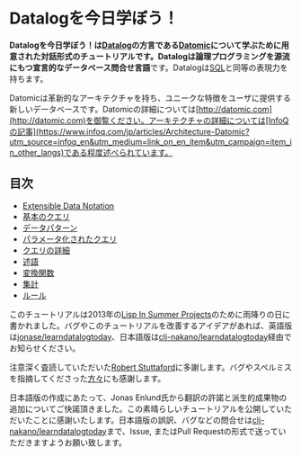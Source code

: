 # Datalogを今日学ぼう！

**Datalogを今日学ぼう！**は[Datalog](http://en.wikipedia.org/wiki/Datalog)の方言である[Datomic](http://datomic.com)について学ぶために用意された対話形式のチュートリアルです。Datalogは論理プログラミングを源流にもつ宣言的な**データベース問合せ言語**です。Datalogは[SQL](http://en.wikipedia.org/wiki/Sql)と同等の表現力を持ちます。

Datomicは革新的なアーキテクチャを持ち、ユニークな特徴をユーザに提供する新しいデータベースです。Datomicの詳細については[http://datomic.com](http://datomic.com)を御覧ください。アーキテクチャの詳細については[InfoQの記事](https://www.infoq.com/jp/articles/Architecture-Datomic?utm_source=infoq_en&utm_medium=link_on_en_item&utm_campaign=item_in_other_langs)である程度述べられています。

## 目次

* [Extensible Data Notation](/chapter/0)
* [基本のクエリ](/chapter/1)
* [データパターン](/chapter/2)
* [パラメータ化されたクエリ](/chapter/3)
* [クエリの詳細](/chapter/4)
* [述語](/chapter/5)
* [変換関数](/chapter/6)
* [集計](/chapter/7)
* [ルール](/chapter/8)

このチュートリアルは2013年の[Lisp In Summer Projects](http://lispinsummerprojects.org)のために雨降りの日に書かれました。バグやこのチュートリアルを改善するアイデアがあれば、英語版は[jonase/learndatalogtoday](https://github.com/jonase/learndatalogtoday)、日本語版は[clj-nakano/learndatalogtoday](https://github.com/clj-nakano/learndatalogtoday)経由でお知らせください。

注意深く査読していただいた[Robert Stuttaford](https://twitter.com/RobStuttaford)に多謝します。バグやスペルミスを指摘してくださった[方々](https://github.com/jonase/learndatalogtoday/graphs/contributors)にも感謝します。

日本語版の作成にあたって、Jonas Enlund氏から翻訳の許諾と派生的成果物の追加についてご快諾頂きました。この素晴らしいチュートリアルを公開していただいたことに感謝いたします。日本語版の誤訳、バグなどの問合せは[clj-nakano/learndatalogtoday](https://github.com/clj-nakano/learndatalogtoday)まで、Issue, またはPull Requestの形式で送っていただきますようお願い致します。

